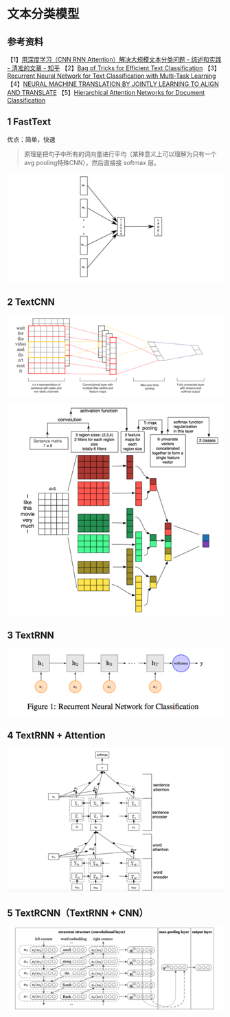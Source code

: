 # 文本分类模型

## 参考资料

【1】[用深度学习（CNN RNN Attention）解决大规模文本分类问题 - 综述和实践 - 清凇的文章 - 知乎](https://zhuanlan.zhihu.com/p/25928551)
【2】[Bag of Tricks for Efficient Text Classification](https://arxiv.org/pdf/1607.01759v2.pdf)
【3】[Recurrent Neural Network for Text Classification with Multi-Task Learning](https://www.ijcai.org/Proceedings/16/Papers/408.pdf)
【4】[NEURAL MACHINE TRANSLATION BY JOINTLY LEARNING TO ALIGN AND TRANSLATE](https://arxiv.org/pdf/1409.0473v7.pdf)
【5】[Hierarchical Attention Networks for Document Classification](https://www.cs.cmu.edu/~diyiy/docs/naacl16.pdf)

## 1 FastText

优点：简单，快速

> 原理是把句子中所有的词向量进行平均（某种意义上可以理解为只有一个avg pooling特殊CNN），然后直接接 softmax 层。

![4.5_fastText](./pic/4.5/4.5_fastText.png)

## 2 TextCNN

![4.5_TextCNN_0](./pic/4.5/4.5_TextCNN_0.png)

![4.5_TextCNN_1](./pic/4.5/4.5_TextCNN_1.png)

## 3 TextRNN

![4.5_TextRNN](./pic/4.5/4.5_TextRNN.png)

## 4 TextRNN + Attention

![4.5_TextRNN+Attention](./pic/4.5/4.5_TextRNN+Attention.png)

## 5 TextRCNN（TextRNN + CNN）

![4.5_TextRCNN](./pic/4.5/4.5_TextRCNN.png)

